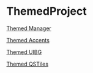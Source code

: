 # ThemedProject
[Themed Manager](https://github.com/Osanosa/ThemedManager)

[Themed Accents](https://github.com/Osanosa/ThemedAccents)

[Themed UIBG](https://github.com/Osanosa/ThemedUIBG)

[Themed QSTiles](https://github.com/Osanosa/ThemedQSTiles)
